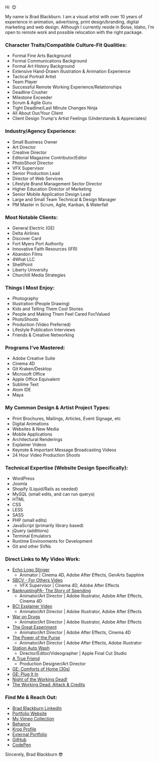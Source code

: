 Hi  :blush:

My name is Brad Blackburn. I am a visual artist with over 10 years of experience in animation, advertising, print design/branding, digital marketing and web design. Although I currently reside in Boise, Idaho, I'm open to remote work and possible relocation with the right package. 

### Character Traits/Compatible Culture-Fit Qualities:
- Formal Fine Arts Background
- Formal Communications Background 
- Formal Art History Background
- Extensive Hand-Drawn Illustration & Animation Experience
- Tactical Portrait Artist
- Team Player
- Successful Remote Working Experience/Relationships
- Deadline Crusher
- Milestone Exceeder
- Scrum & Agile Guru
- Tight Deadline/Last Minute Changes Ninja
- All About Our/Your Client
- Client Design Trump's Artist Feelings (Understands & Appreciates)

### Industry/Agency Experience:
- Small Business Owner
- Art Director
- Creative Director
- Editorial Magazine Contributor/Editor
- PhotoShoot Director
- VFX Supervisor
- Senior Production Lead
- Director of Web Services
- Lifestyle Brand Management Sector Director
- Higher Education Director of Marketing
- Senior Mobile Application Design Lead
- Large and Small Team Technical & Design Manager
- PM Master in Scrum, Agile, Kanban, & Waterfall 

### Most Notable Clients:
- General Electric (GE)
- Delta Airlines
- Discover Card
- Fort Myers Port Authority
- Innovative Faith Resources (IFR)
- Abandon Films
- 4What LLC
- ShellPoint
- Liberty University
- Churchill Media Strategies

### Things I Most Enjoy:
- Photography 
- Illustration (People Drawing)
- Kids and Telling Them Cool Stories
- People and Making Them Feel Cared For/Valued
- PhotoShoots
- Production (Video Preferred)
- Lifestyle Publication Interviews
- Friends & Creative Networking

### Programs I've Mastered:
- Adobe Creative Suite
- Cinema 4D
- Git Kraken/Desktop
- Microsoft Office
- Apple Office Equivalent
- Sublime Text
- Atom IDE
- Maya

### My Common Design & Artist Project Types:
- Print Brochures, Mailings, Articles, Event Signage, etc
- Digital Animations
- Websites & New Media
- Mobile Applications
- Architectural Renderings
- Explainer Videos
- Keynote & Important Message Broadcasting Videos
- 24 Hour Video Production Shoots

### Technical Expertise (Website Design Specifically):
- WordPress
- Joomla
- Shopify (Liquid/Rails as needed)
- MySQL (small edits, and can run querys)
- HTML
- CSS
- LESS
- SASS
- PHP (small edits)
- JavaScript (primarily library based)
- jQuery (additions) 
- Terminal Emulators
- Runtime Environments for Development
- Git and other SVNs

### Direct Links to My Video Work:

- [Echo Logo Stinger](https://vimeo.com/247061939)
   - Animator | Cinema 4D, Adobe After Effects, GenArts Sapphire
- [SBCV - For Others Video](https://vimeo.com/96846644)
  - VFX Supervisor | Cinema 4D, Adobe After Effects
- [BankruptingPA- The Story of Spending](https://vimeo.com/247070995)
   - Animator/Art Director | Adobe Illustrator, Adobe After Effects, Cinema 4D
- [BCI Explainer Video](https://vimeo.com/247866397)
   - Animator/Art Director | Adobe Illustrator, Adobe After Effects
- [War on Drugs](https://vimeo.com/247073163)
   - Animator/Art Director | Adobe Illustrator, Adobe After Effects
- [The Great Experiment](https://vimeo.com/247070847)
   - Animator/Art Director | Adobe After Effects, Cinema 4D
- [The Power of the Purse](https://vimeo.com/247070861)
   - Animator/Art Director | Adobe After Effects, Adobe Illustrator
- [Station Auto Wash](https://vimeo.com/247070995)
   - Director/Editor/Videographer | Apple Final Cut Studio
- [A True Friend](https://vimeo.com/58496445)
   - Production Designer/Art Director
- [GE: Comforts of Home (30s)](https://vimeo.com/29730828)
- [GE: Plug It In](https://vimeo.com/29108460)
- [Night of the Working Dead!](https://vimeo.com/60278044)
- [The Working Dead: Attack & Credits](https://vimeo.com/60283221)

### Find Me & Reach Out:
- [Brad Blackburn LinkedIn](https://linkedin.com/in/bradblackburn)
- [Portfolio Website](https://iambradblackburn.com)
- [My Vimeo Collection](https://vimeo.com/iambradblackburn)
- [Behance](https://behance.net/b2bstudios.com)
- [Krop Profile](https://krop.com/profile/b2bstudios)
- [External Portfolio](https://bradblackburn.myportfolio.com)
- [GitHub](https://github.com/iambradblackburn)
- [CodePen](https://codepen.io/iambradblackburn/)


Sincerely,
Brad Blackburn 😎